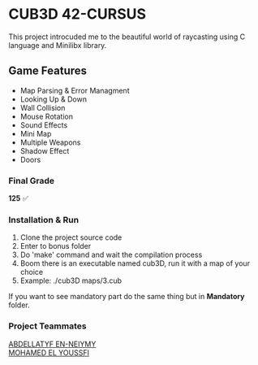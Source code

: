
# CUB3D 42-CURSUS

This project introcuded me to the beautiful world of raycasting using C language and Minilibx library.

## Game Features

- Map Parsing & Error Managment
- Looking Up & Down
- Wall Collision
- Mouse Rotation
- Sound Effects
- Mini Map
- Multiple Weapons
- Shadow Effect
- Doors

### Final Grade

**125** ✅

### Installation & Run

1. Clone the project source code
2. Enter to bonus folder
3. Do 'make' command and wait the compilation process
4. Boom there is an executable named cub3D, run it with a map of your choice
5. Example: ./cub3D maps/3.cub

If you want to see mandatory part do the same thing but in **Mandatory** folder.

### Project Teammates

[ABDELLATYF EN-NEIYMY](https://github.com/Abdlatif-20)<br />
[MOHAMED EL YOUSSFI](https://github.com/SimoRedDevil)
